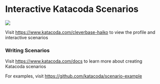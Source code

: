 # Interactive Katacoda Scenarios

[![](http://shields.katacoda.com/katacoda/cleverbase-haiko/count.svg)](https://www.katacoda.com/cleverbase-haiko "Get your profile on Katacoda.com")

Visit https://www.katacoda.com/cleverbase-haiko to view the profile and interactive scenarios

### Writing Scenarios
Visit https://www.katacoda.com/docs to learn more about creating Katacoda scenarios

For examples, visit https://github.com/katacoda/scenario-example
